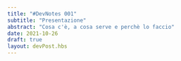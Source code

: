 ```yaml
---
title: "#DevNotes 001"
subtitle: "Presentazione"
abstract: "Cosa c'è, a cosa serve e perchè lo faccio"
date: 2021-10-26
draft: true
layout: devPost.hbs
---
```

